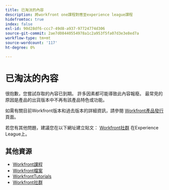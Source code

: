 ```yaml
---
title: 已淘汰的內容
description: 將workfront one課程對應至experience league課程
hidefromtoc: true
index: false
exl-id: 90d28df6-ccc7-49d8-a937-97724774d306
source-git-commit: 2ae7d08440554978a1c2a953f5fa07d3e3e8ed7a
workflow-type: tm+mt
source-wordcount: '117'
ht-degree: 0%

---
```


# 已淘汰的內容

很抱歉，您嘗試存取的內容已到期。  許多因素都可能導致此內容報廢。 最常見的原因是產品的出貨版本中不再有該產品特色或功能。

如需有關目前Workfront版本和過去版本的詳細資訊，請參閱 [Workfront產品發行](https://experienceleague.adobe.com/docs/workfront/using/product-announcements/product-releases/product-releases.html) 頁面。

若您有其他問題，建議您在以下網址建立貼文： [Workfront社群](https://experienceleaguecommunities.adobe.com/t5/workfront/ct-p/workfront) 在Experience League上。

## 其他資源

* [Workfront課程](https://experienceleague.adobe.com/?lang=en&amp;Solution=Workfront#courses)
* [Workfront檔案](https://experienceleague.adobe.com/docs/workfront.html)
* [WorkfrontTutorials](https://experienceleague.adobe.com/docs/workfront-learn/tutorials-workfront/home.html)
* [Workfront社群](https://experienceleaguecommunities.adobe.com/t5/workfront/ct-p/workfront)
